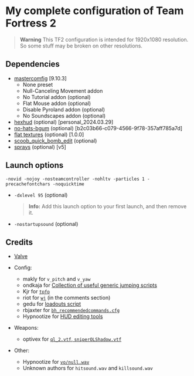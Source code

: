 # My complete configuration of Team Fortress 2

> **Warning**
> This TF2 configuration is intended for 1920x1080 resolution. So some stuff may be broken on other resolutions.

## Dependencies

* [mastercomfig](https://github.com/mastercomfig/mastercomfig) [9.10.3]
  * None preset
  * Null-Canceling Movement addon
  * No Tutorial addon (optional)
  * Flat Mouse addon (optional)
  * Disable Pyroland addon (optional)
  * No Soundscapes addon (optional)
* [hexhud](https://github.com/qkeitoe/hexhud) (optional) [personal_2024.03.29]
* [no-hats-bgum](https://pevhs.ch/tf2/vpk/nhbgum/) (optional) [b2c03b66-c079-4566-9f78-357aff785a7d]
* [flat textures](https://github.com/JarateKing/CleanTF2plus/releases) (optional) [1.0.0]
* [scoob_quick_bomb_edit](https://drive.google.com/file/d/19cxHc9WgjYOeaBg67LHMoQlexlGNIceY/view) (optional)
* [sprays](https://github.com/Elandi-rj/sprays) (optional) [v5]

## Launch options

    -novid -nojoy -nosteamcontroller -nohltv -particles 1 -precachefontchars -noquicktime

* `-dxlevel 95` (optional)
  > **Info:** Add this launch option to your first launch, and then remove it.
* `-nostartupsound` (optional)

## Credits

* [Valve](https://www.valvesoftware.com/en/)

* Config:
  * makly for `v_pitch` and `v_yaw`
  * ondkaja for [Collection of useful generic jumping scripts](https://jump.tf/forum/index.php?topic=3299.0)
  * Kjr for [`tpfp`](https://discord.com/channels/373855931169243146/373855931169243149/1101732562172379228)
  * riot for [`wj`](https://www.youtube.com/watch?v=LBmxSPiP3To) (in the comments section)
  * gedu for [loadouts script](https://www.teamfortress.tv/post/882069/resupply-bind-for-different-loadouts)
  * rbjaxter for [`bh_recommendedcommands.cfg`](https://github.com/rbjaxter/budhud/blob/master/cfg/bh_recommendedcommands.cfg)
  * Hypnootize for [HUD editing tools](https://github.com/Hypnootize/hypnotize-hud/blob/master/resource/tools/hud%20cfg.cfg)

* Weapons:
  * optivex for [`ql_2.vtf`, `sniperOLShadow.vtf`](https://drive.google.com/file/d/1J5q1A2Pxf0NtX8MRHxrNjAiv7KcaMXVC/edit)

* Other:
  * Hypnootize for [`vo/null.wav`](https://github.com/Hypnootize/m0rehud/blob/master/sound/vo/null.wav)
  * Unknown authors for `hitsound.wav` and `killsound.wav`
